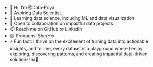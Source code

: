 - 👋 Hi, I’m @Data-Priya
- 👀 Aspiring Data Scientist.
- 🌱 Learning data science, including ML and data visualization
- 💞️ Open to collaboration on impactful data projects
- 📫 Reach me on GitHub or LinkedIn
- 😄 Pronouns: She/Her
- ⚡ Fun fact:  I thrive on the excitement of turning data into actionable insights, and for me, every dataset is a playground where I enjoy exploring, discovering patterns, and creating impactful data-driven solutions! 📊🎉

<!---
Data-Priya/Data-Priya is a ✨ special ✨ repository because its `README.md` (this file) appears on your GitHub profile.
You can click the Preview link to take a look at your changes.
--->
